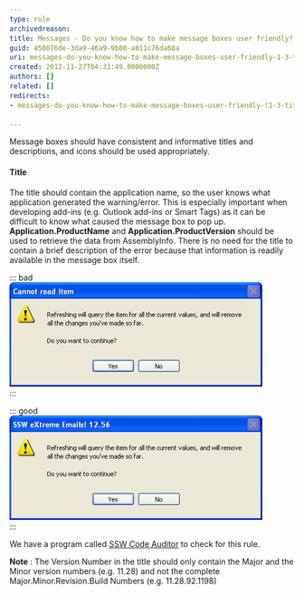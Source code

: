 ```yaml
---
type: rule
archivedreason: 
title: Messages - Do you know how to make message boxes user friendly? (1/3 Titles)
guid: 458076de-3da9-46a9-9b80-a811c76da68a
uri: messages-do-you-know-how-to-make-message-boxes-user-friendly-1-3-titles
created: 2012-11-27T04:33:49.0000000Z
authors: []
related: []
redirects:
- messages-do-you-know-how-to-make-message-boxes-user-friendly-(1-3-titles)

---
```


Message boxes should have consistent and informative titles and descriptions, and icons should be used appropriately.

<!--endintro-->

#### Title

The title should contain the application name, so the user knows what application generated the warning/error. This is especially important when developing add-ins (e.g. Outlook add-ins or Smart Tags) as it can be difficult to know what caused the message box to pop up.  **Application.ProductName** and  **Application.ProductVersion** should be used to retrieve the data from AssemblyInfo. There is no need for the title to contain a brief description of the error because that information is readily available in the message box itself.

::: bad  
![Figure: Bad Example - Title contains brief description of error, which is already contained in the message box](../../assets/BadMsgTitle.jpg)  
:::  

::: good  
![Figure: Good Example - Title contains Product Name ("SSW eXtreme Emails!") and Product Version ("12.56")](../../assets/GoodMsgTitle.jpg)  
:::  

We have a program called [SSW Code Auditor](http://www.ssw.com.au/ssw/CodeAuditor/Rules.aspx#TitleCS) to check for this rule.

 **Note** : The Version Number in the title should only contain the Major and the Minor version numbers (e.g. 11.28) and not the complete Major.Minor.Revision.Build Numbers (e.g. 11.28.92.1198)
